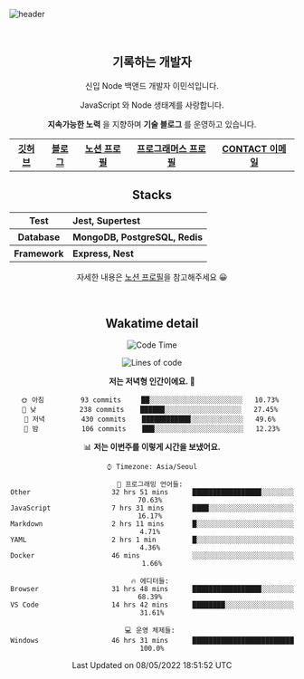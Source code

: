 ![header](https://capsule-render.vercel.app/api?type=rect&fontColor=f5f6fa&color=192a56&height=220&section=header&text=MinSeok%20Lee&fontSize=40)

&nbsp;

<h2 font-size="20px" align="center"> 기록하는 개발자 </h2>

<div align="center">
  
  <p>신입 Node 백앤드 개발자 이민석입니다.</p>
  <p>JavaScript 와 Node 생태계를 사랑합니다.</p>
  <p><strong>지속가능한 노력</strong> 을 지향하며 <strong>기술 블로그</strong> 를 운영하고 있습니다.</p>
  
  <p></p>
  <table>
    <tr>
      <th>
          <a href="https://github.com/unchaptered"> 깃허브 </a>
      </th>
      <th>
          <a href="https://velog.io/@unchapterd"> 블로그 </a>
      </th>
      <th>
          <a href="https://www.notion.so/9cf275a5af0441529ba7ba43f0d51f40"> 노션 프로필 </a>
      </th>
      <th>
          <a href="https://programmers.co.kr/pr/workstation19961002_3722"> 프로그래머스 프로필 </a>
      </th>
      <th>
          <a href="workstation19961002@gamil.com"> CONTACT 이메일 </a>
      </th>
    </tr>
  </table>
 

<h2 font-size="20px" align="center"> Stacks </h2>

<div align="center">
  <table font-weight="100">
    <tr>
      <th>Test</th>
      <th align="left">Jest, Supertest</th>
    </tr>
    <tr>
      <th>Database</th>
      <th align="left">MongoDB, PostgreSQL, Redis</th>
    </tr>
    <tr>
      <th>Framework</th>
      <th align="left">Express, Nest</th>
    </tr>
  </table>
  
  <footer> 자세한 내용은 <a href="https://band-queen-769.notion.site/9cf275a5af0441529ba7ba43f0d51f40">노션 프로필</a>을 참고해주세요 😀 </footer>
  
</div>
  
&nbsp;

<h2 font-size="20px" align="center"> Wakatime detail </h2>

<div align="center">

<!--START_SECTION:waka-->
![Code Time](http://img.shields.io/badge/Code%20Time-0-blue)

![Lines of code](https://img.shields.io/badge/%EC%A0%80%EB%8A%94%20%EC%97%AC%ED%83%9C%EA%B9%8C%EC%A7%80%20-837%20Thousand%20%EC%A4%84%EC%9D%98%20%EC%BD%94%EB%93%9C%EB%A5%BC%20%EC%9E%91%EC%84%B1%ED%96%88%EC%96%B4%EC%9A%94.-blue)

**저는 저녁형 인간이에요. 🦉** 

```text
🌞 아침         93 commits     ██░░░░░░░░░░░░░░░░░░░░░░░   10.73% 
🌆 낮　         238 commits    ██████░░░░░░░░░░░░░░░░░░░   27.45% 
🌃 저녁         430 commits    ████████████░░░░░░░░░░░░░   49.6% 
🌙 밤　         106 commits    ███░░░░░░░░░░░░░░░░░░░░░░   12.23%

```


📊 **저는 이번주를 이렇게 시간을 보냈어요.** 

```text
⌚︎ Timezone: Asia/Seoul

💬 프로그래밍 언어들: 
Other                    32 hrs 51 mins      █████████████████░░░░░░░░   70.63% 
JavaScript               7 hrs 31 mins       ████░░░░░░░░░░░░░░░░░░░░░   16.17% 
Markdown                 2 hrs 11 mins       █░░░░░░░░░░░░░░░░░░░░░░░░   4.71% 
YAML                     2 hrs 1 min         █░░░░░░░░░░░░░░░░░░░░░░░░   4.36% 
Docker                   46 mins             ░░░░░░░░░░░░░░░░░░░░░░░░░   1.66%

🔥 에디터들: 
Browser                  31 hrs 48 mins      █████████████████░░░░░░░░   68.39% 
VS Code                  14 hrs 42 mins      ████████░░░░░░░░░░░░░░░░░   31.61%

💻 운영 체제들: 
Windows                  46 hrs 31 mins      █████████████████████████   100.0%

```


 Last Updated on 08/05/2022 18:51:52 UTC
<!--END_SECTION:waka-->
  
</div>

